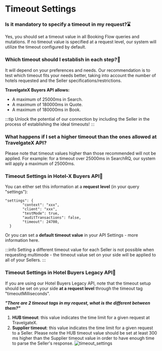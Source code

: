 ﻿---
sidebar_position: 9
---

# Timeout Settings

### Is it mandatory to specify a timeout in my request?⌛
Yes, you should set a timeout value in all Booking Flow queries and mutations. If no timeout value is specified at a request level, our system will utilize the timeout configured by default.

### Which timeout should I establish in each step?🔢
It will depend on your preferences and needs. Our recommendation is to test which timeout fits your needs better, taking into account the number of hotels requested and the Seller specifications/restrictions.

**TravelgateX Buyers API allows:**

* A maximum of 25000ms in Search.
* A maximum of 180000ms in Quote.
* A maximum of 180000ms in Book.

:::tip
Unlock the potential of our connection by including the Seller in the process of establishing the ideal timeouts!
:::

### What happens if I set a higher timeout than the ones allowed at TravelgateX API?
Please note that timeout values higher than those recommended will not be applied.
For example: for a timeout over 25000ms in SearchRQ, our system will apply a maximum of 25000ms.

### Timeout Settings in Hotel-X Buyers API🚀
You can either set this information at a **request level** (in your query "settings"):
```
"settings": {
        "context": "xxx",
        "client": "xxx",
        "testMode": true,
        "auditTransactions": false,
        "timeout": 24700,
  }
```
Or you can set a **default timeout value** in your API Settings - more information here.

:::info 
Setting a different timeout value for each Seller is not possible when requesting multimode - the timeout value set on your side will be applied to all of your Sellers.
:::


### Timeout Settings in Hotel Buyers Legacy API🏨
If you are using our Hotel Buyers Legacy API, note that the timeout setup should be set on your side **at a request level** through the timeout tag "timeoutMilliseconds".

***"There are 2 timeout tags in my request, what is the different between them?"***

1. **HUB timeout**: this value indicates the time limit for a given request at TravelgateX.
1. **Supplier timeout**: this value indicates the time limit for a given request to a Seller. Please note the HUB timeout value should be set at least 300 ms higher than the Supplier timeout value in order to have enough time to parse the Seller's response.
![timeout_settings](https://storage.travelgate.com/kbase/timeout_settings_1.jpg)